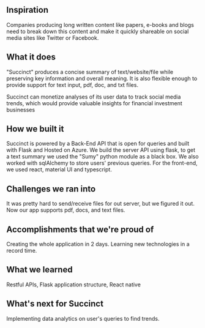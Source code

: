 ## Inspiration
Companies producing long written content like papers, e-books and blogs need to break down this content and make it quickly shareable on social media sites like Twitter or Facebook.

## What it does
"Succinct" produces a concise summary of text/website/file while preserving key information and overall meaning.
It is also flexible enough to provide support for text input, pdf, doc, and txt files.

Succinct can monetize analyses of its user data to track social media trends, which would provide valuable insights for financial investment businesses

## How we built it
Succinct is powered by a Back-End API that is open for queries and built with Flask and Hosted on Azure.
We build the server API using flask, to get a text summary we used the "Sumy" ​python module as a black box.
We also worked with sqlAlchemy to store users' previous queries.
For the front-end, we used react, material UI and typescript.

## Challenges we ran into
It was pretty hard to send/receive files for out server, but we figured it out. 
Now our app supports pdf, docs, and text files.

## Accomplishments that we're proud of
Creating the whole application in 2 days.
Learning new technologies in a record time.

## What we learned
Restful APIs, Flask application structure, React native

## What's next for Succinct
Implementing data analytics on user's queries to find trends.